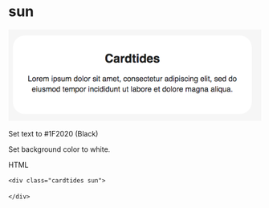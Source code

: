 # sun

![](../.gitbook/assets/screen-shot-2020-02-05-at-00.57.11.png)

Set text to \#1F2020 \(Black\)

Set background color to white.

HTML

```markup
<div class="cardtides sun">

</div>
```



